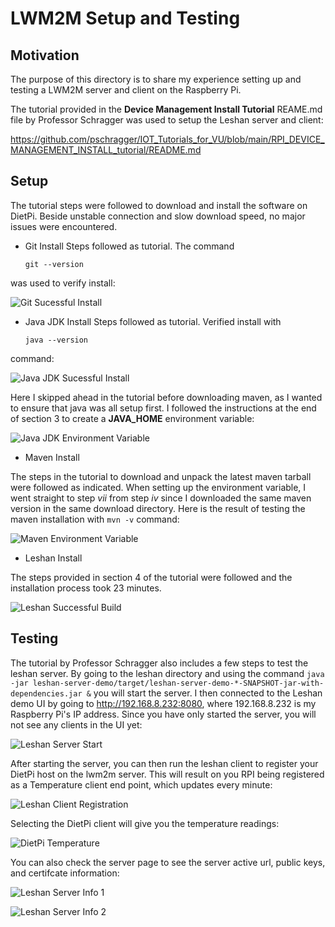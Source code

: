# LWM2M Setup and Testing

## Motivation

The purpose of this directory is to share my experience setting up and testing a LWM2M server and client on the Raspberry Pi.

The tutorial provided in the **Device Management Install Tutorial** REAME.md file by Professor Schragger was used to setup the Leshan server and client:

https://github.com/pschragger/IOT_Tutorials_for_VU/blob/main/RPI_DEVICE_MANAGEMENT_INSTALL_tutorial/README.md


## Setup

The tutorial steps were followed to download and install the software on DietPi. Beside unstable connection and slow download speed, no major issues were encountered.

- Git Install
Steps followed as tutorial. The command 
    ```
    git --version
    ```
 was used to verify install:

![Git Sucessful Install](https://github.com/HectorGBoissier/CSC8566_IOT_Fall2022/blob/LWM2M/LWM2M/Images/4-git-version-installed-1.JPG)

- Java JDK Install
Steps followed as tutorial.
Verified install with 
    ```
    java --version
    ```
 command:

![Java JDK Sucessful Install](https://github.com/HectorGBoissier/CSC8566_IOT_Fall2022/blob/LWM2M/LWM2M/Images/7-java-jdk-version-installed-2.JPG)

Here I skipped ahead in the tutorial before downloading maven, as I wanted to ensure that java was all setup first. I followed the instructions at the end of section 3 to create a **JAVA_HOME** environment variable:

![Java JDK Environment Variable](https://github.com/HectorGBoissier/CSC8566_IOT_Fall2022/blob/LWM2M/LWM2M/Images/8-java-home-environment-install-3.JPG)

- Maven Install

The steps in the tutorial to download and unpack the latest maven tarball were followed as indicated. When setting up the environment variable, I went straight to step *vii* from step *iv* since I downloaded the same maven version in the same download directory.
Here is the result of testing the maven installation with 
    ```
    mvn -v
    ```
 command:

![Maven Environment Variable](https://github.com/HectorGBoissier/CSC8566_IOT_Fall2022/blob/LWM2M/LWM2M/Images/12-maven-installation-test-4.JPG)

- Leshan Install

The steps provided in section 4 of the tutorial were followed and the installation process took 23 minutes. 

![Leshan Successful Build](https://github.com/HectorGBoissier/CSC8566_IOT_Fall2022/blob/LWM2M/LWM2M/Images/14-leshan-build-success-5.JPG)

## Testing

The tutorial by Professor Schragger also includes a few steps to test the leshan server. By going to the leshan directory and using the command 
    ```
    java -jar leshan-server-demo/target/leshan-server-demo-*-SNAPSHOT-jar-with-dependencies.jar &
    ```
 you will start the server.
I then connected to the Leshan demo UI by going to http://192.168.8.232:8080, where 192.168.8.232 is my Raspberry Pi's IP address. Since you have only started the server, you will not see any clients in the UI yet:

![Leshan Server Start](https://github.com/HectorGBoissier/CSC8566_IOT_Fall2022/blob/LWM2M/LWM2M/Images/15-leshan-server-started-6.JPG)

After starting the server, you can then run the leshan client to register your DietPi host on the lwm2m server. This will result on you RPI being registered as a Temperature client end point, which updates every minute:

![Leshan Client Registration](https://github.com/HectorGBoissier/CSC8566_IOT_Fall2022/blob/LWM2M/LWM2M/Images/16-leshan-pi-registration-7.JPG)

Selecting the DietPi client will give you the temperature readings:

![DietPi Temperature](https://github.com/HectorGBoissier/CSC8566_IOT_Fall2022/blob/LWM2M/LWM2M/Images/20-leshan-server-device-temperature-8.JPG)

You can also check the server page to see the server active url, public keys, and certifcate information:

![Leshan Server Info 1](https://github.com/HectorGBoissier/CSC8566_IOT_Fall2022/blob/LWM2M/LWM2M/Images/17-server-information-9.JPG)


![Leshan Server Info 2](https://github.com/HectorGBoissier/CSC8566_IOT_Fall2022/blob/LWM2M/LWM2M/Images/18-server-information-10.JPG)

